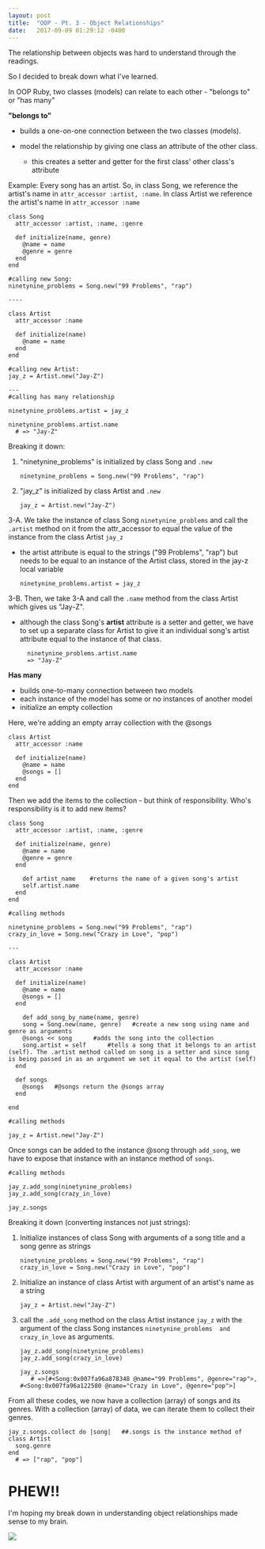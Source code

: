 ```yaml
---
layout: post
title:  "OOP - Pt. 3 - Object Relationships"
date:   2017-09-09 01:29:12 -0400
---
```



The relationship between objects was hard to understand through the readings.

So I decided to break down what I've learned.

In OOP Ruby, two classes (models) can relate to each other - "belongs to" or "has many"

**"belongs to"**

* builds a one-on-one connection between the two classes (models).

* model the relationship by giving one class an attribute of the other class.
  * this creates a setter and getter for the first class' other class's attribute 

Example: Every song has an artist. So, in class Song, we reference the artist's name in ```attr_accessor :artist, :name```. In class Artist we reference the artist's name in ``` attr_accessor :name ```

```
class Song
  attr_accessor :artist, :name, :genre
 
  def initialize(name, genre)
    @name = name
    @genre = genre
  end
end

#calling new Song:
ninetynine_problems = Song.new("99 Problems", "rap")

----

class Artist
  attr_accessor :name
 
  def initialize(name)
    @name = name
  end
end

#calling new Artist: 
jay_z = Artist.new("Jay-Z")

---
#calling has many relationship

ninetynine_problems.artist = jay_z
 
ninetynine_problems.artist.name
  # => "Jay-Z"
```

Breaking it down:

1. "ninetynine_problems" is initialized by class Song and ``` .new ```

   ``` ninetynine_problems = Song.new("99 Problems", "rap") ```

2. "jay_z" is initialized by class Artist and ``` .new ```

   ``` jay_z = Artist.new("Jay-Z") ```

3-A. We take the instance of class Song ``` ninetynine_problems ``` and call the ``` .artist ``` method on it from the attr_accessor to equal the value of the instance from the class Artist ``` jay_z ```

* the artist attribute is equal to the strings ("99 Problems", "rap") but needs to be equal to an instance of the Artist class, stored in the jay-z local variable

   ``` ninetynine_problems.artist = jay_z ```


3-B. Then, we take 3-A and call the ``` .name ``` method from the class Artist which gives us "Jay-Z".

* although the class Song's **artist** attribute is a setter and getter, we have to set up a separate class for Artist to give it an individual song's artist attribute equal to the instance of that class.

   ```
	 ninetynine_problems.artist.name
     => "Jay-Z"
   ```

**Has many**

* builds one-to-many connection between two models
* each instance of the model has some or no instances of another model
* initialize an empty collection

Here, we're adding an empty array collection with the @songs

```
class Artist
  attr_accessor :name
 
  def initialize(name)
    @name = name
    @songs = []
  end
end
```

Then we add the items to the collection - but think of responsibility. Who's responsibility is it to add new items?

```
class Song
  attr_accessor :artist, :name, :genre
 
  def initialize(name, genre)
    @name = name
    @genre = genre
  end
	
	def artist_name    #returns the name of a given song's artist
    self.artist.name
  end
end

#calling methods

ninetynine_problems = Song.new("99 Problems", "rap")
crazy_in_love = Song.new("Crazy in Love", "pop")

---

class Artist
  attr_accessor :name
 
  def initialize(name)
    @name = name
    @songs = []
  end
	
	def add_song_by_name(name, genre)    
    song = Song.new(name, genre)   #create a new song using name and genre as arguments
    @songs << song      #adds the song into the collection
    song.artist = self      #tells a song that it belongs to an artist (self). The .artist method called on song is a setter and since song is being passed in as an argument we set it equal to the artist (self)
  end

  def songs
    @songs   #@songs return the @songs array
  end

end

#calling methods

jay_z = Artist.new("Jay-Z")

```

Once songs can be added to the instance @song through ``` add_song ```, we have to expose that instance with an instance method of ``` songs ```.

```
#calling methods

jay_z.add_song(ninetynine_problems)
jay_z.add_song(crazy_in_love)
 
jay_z.songs
```

Breaking it down (converting instances not just strings):

1. Initialize instances of class Song with arguments of a song title and a song genre as strings

   ```
   ninetynine_problems = Song.new("99 Problems", "rap")
   crazy_in_love = Song.new("Crazy in Love", "pop")
   ```

2. Initialize an instance of class Artist with argument of an artist's name as a string

   ``` jay_z = Artist.new("Jay-Z") ```

3. call the ``` .add_song ``` method on the class Artist instance ``` jay_z ``` with the argument of the class Song instances ``` ninetynine_problems  and crazy_in_love ``` as arguments.

	 ```
	 jay_z.add_song(ninetynine_problems)
   jay_z.add_song(crazy_in_love)
 
   jay_z.songs
	    # =>[#<Song:0x007fa96a878348 @name="99 Problems", @genre="rap">, #<Song:0x007fa96a122580 @name="Crazy in Love", @genre="pop">]
   ```
	 
From all these codes, we now have a collection (array) of songs and its genres. With a collection (array) of data, we can iterate them to collect their genres.

```
jay_z.songs.collect do |song|   ##.songs is the instance method of class Artist
  song.genre
end
  # => ["rap", "pop"]
```

# **PHEW!!**
I'm hoping my break down in understanding object relationships made sense to my brain.

![](http://i.imgur.com/RSXKJ5E.jpg)
